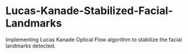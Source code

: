 # Lucas-Kanade-Stabilized-Facial-Landmarks
Implementing Lucas Kanade Optical Flow algorithm to stabilize the facial landmarks detected.
